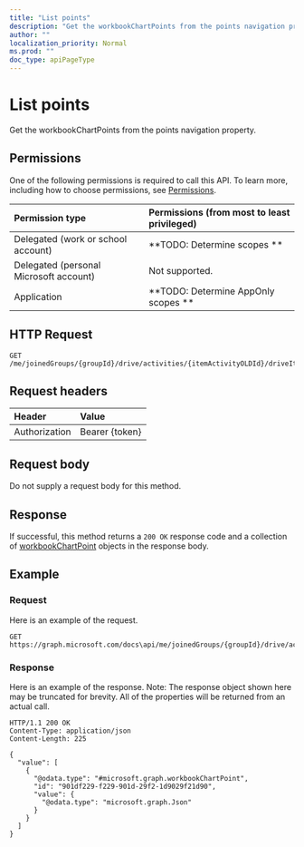 ```yaml
---
title: "List points"
description: "Get the workbookChartPoints from the points navigation property."
author: ""
localization_priority: Normal
ms.prod: ""
doc_type: apiPageType
---
```


# List points

Get the workbookChartPoints from the points navigation property.

## Permissions
One of the following permissions is required to call this API. To learn more, including how to choose permissions, see [Permissions](/concepts/permissions-reference.md).

|Permission type|Permissions (from most to least privileged)|
|:---|:---|
|Delegated (work or school account)|**TODO: Determine scopes **|
|Delegated (personal Microsoft account)|Not supported.|
|Application|**TODO: Determine AppOnly scopes **|

## HTTP Request
<!-- {
  "blockType": "ignored"
}
-->
``` http
GET /me/joinedGroups/{groupId}/drive/activities/{itemActivityOLDId}/driveItem/workbook/names/{workbookNamedItemId}/worksheet/charts/{workbookChartId}/series/{workbookChartSeriesId}/points
```

## Request headers
|Header|Value|
|:---|:---|
|Authorization|Bearer {token}|

## Request body
Do not supply a request body for this method.

## Response
If successful, this method returns a `200 OK` response code and a collection of [workbookChartPoint](../resources/workbookchartpoint.md) objects in the response body.

## Example

### Request
Here is an example of the request.
<!-- {
  "blockType": "request",
  "name": "get_workbookchartpoint"
}
-->
``` http
GET https://graph.microsoft.com/docs\api/me/joinedGroups/{groupId}/drive/activities/{itemActivityOLDId}/driveItem/workbook/names/{workbookNamedItemId}/worksheet/charts/{workbookChartId}/series/{workbookChartSeriesId}/points
```

### Response
Here is an example of the response. Note: The response object shown here may be truncated for brevity. All of the properties will be returned from an actual call.
<!-- {
  "blockType": "response",
  "truncated": true,
  "@odata.type": "collection(microsoft.graph.workbookchartpoint)"
}
-->
``` http
HTTP/1.1 200 OK
Content-Type: application/json
Content-Length: 225

{
  "value": [
    {
      "@odata.type": "#microsoft.graph.workbookChartPoint",
      "id": "901df229-f229-901d-29f2-1d9029f21d90",
      "value": {
        "@odata.type": "microsoft.graph.Json"
      }
    }
  ]
}
```

